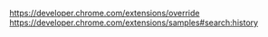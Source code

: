 https://developer.chrome.com/extensions/override
https://developer.chrome.com/extensions/samples#search:history